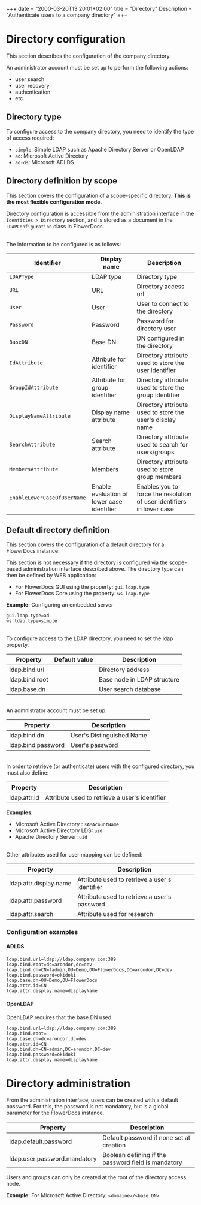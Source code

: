 +++
date = "2000-03-20T13:20:01+02:00"
title = "Directory"
Description = "Authenticate users to a company directory"
+++


# Directory configuration

This section describes the configuration of the company directory.

An administrator account must be set up to perform the following actions:
 
* user search
* user recovery
* authentication
* etc.

## Directory type

To configure access to the company directory, you need to identify the type of access required:


* ``simple``: Simple LDAP such as Apache Directory Server or OpenLDAP
* ``ad``: Microsoft Active Directory
* ``ad-ds``: Microsoft ADLDS

## Directory definition by scope

This section covers the configuration of a scope-specific directory. <b>This is the most flexible configuration mode.</b>

Directory configuration is accessible from the administration interface in the `Identities > Directory` section, and is stored as a document in the `LDAPConfiguration` class in FlowerDocs.

<br/>
The information to be configured is as follows:

| Identifier                    | Display name                               | Description                        
|-------------------------------|--------------------------------------------|------------------------------------
| `LDAPType`       				| LDAP type                					 |Directory type             
| `URL`        					| URL 			                             |Directory access url
| `User`                        | User   		                          	 | User to connect to the directory
| `Password`                   | Password		                             | Password for directory user
| `BaseDN`                     | Base DN                                	 | DN configured in the directory 
| `IdAttribute`                | Attribute for identifier                   | Directory attribute used to store the user identifier
| `GroupIdAttribute`           | Attribute for group identifier            | Directory attribute used to store the group identifier
| `DisplayNameAttribute`      | Display name attribute                     | Directory attribute used to store the user's display name
| `SearchAttribute`           	| Search attribute                           | Directory attribute used to search for users/groups
| `MembersAttribute`           | Members                            	     | Directory attribute used to store group members
| `EnableLowerCaseOfUserName` | Enable evaluation of lower case identifier | Enables you to force the resolution of user identifiers in lower case 

## Default directory definition

This section covers the configuration of a default directory for a FlowerDocs instance.

This section is not necessary if the directory is configured via the scope-based administration interface described above.
The directory type can then be defined by WEB application: 

* For FlowerDocs GUI using the property: ``gui.ldap.type``
* For FlowerDocs Core using the property: ``ws.ldap.type``


__Example:__ Configuring an embedded server

```properties
gui.ldap.type=ad
ws.ldap.type=simple
```

<br/>
To configure access to the LDAP directory, you need to set the ldap property.

| Property               | Default value                 | Description               |
|------------------------|-------------------------------|---------------------------|
| ldap.bind.url          |                               |Directory address          |
| ldap.bind.root         |                               |Base node in LDAP structure|
| ldap.base.dn           |                               | User search database      |



<br/>
An admnistrator account must be set up.

| Property               | Description              |
|------------------------|--------------------------|
| ldap.bind.dn           | User's Distinguished Name|
| ldap.bind.password     | User's password          |


<br/>
In order to retrieve (or authenticate) users with the configured directory, you must also define: 


| Property              | Description                                   |
|-----------------------|-----------------------------------------------|
| ldap.attr.id          | Attribute used to retrieve a user's identifier|

__Examples__: 

* Microsoft Active Directory : ``sAMAcountName`` 
* Microsoft Active Directory LDS: ``uid``  
* Apache Directory Server: ``uid``

<br/>
Other attributes used for user mapping can be defined: 

| Property               | Description                                   |
|------------------------|-----------------------------------------------|
| ldap.attr.display.name | Attribute used to retrieve a user's identifier|
| ldap.attr.password     | Attribute used to retrieve a user's password  |
| ldap.attr.search       | Attribute used for research                   |

### Configuration examples

#### ADLDS
	 
```properties
ldap.bind.url=ldap://ldap.company.com:389
ldap.bind.root=dc=arondor,dc=dev
ldap.bind.dn=CN=fadmin,OU=Demo,OU=FlowerDocs,DC=arondor,DC=dev
ldap.bind.password=okidoki
ldap.base.dn=OU=Demo,OU=FlowerDocs
ldap.attr.id=CN
ldap.attr.display.name=displayName
```

#### OpenLDAP

OpenLDAP requires that the base DN used
	 
```properties
ldap.bind.url=ldap://ldap.company.com:389
ldap.bind.root=
ldap.base.dn=dc=arondor,dc=dev
ldap.attr.id=CN
ldap.bind.dn=CN=admin,DC=arondor,DC=dev
ldap.bind.password=okidoki
ldap.attr.display.name=displayName
```

# Directory administration

From the administration interface, users can be created with a default password. 
For this, the password is not mandatory, but is a global parameter for the FlowerDocs instance.

| Property                       | Description                                        |
|--------------------------------|----------------------------------------------------|
| ldap.default.password          | Default password if none set at creation           |
| ldap.user.password.mandatory   | Boolean defining if the password field is mandatory|


	
Users and groups can only be created at the root of the directory access node. 

**Example:** For Microsoft Active Directory: ``<domaine>/<base DN>`` 
